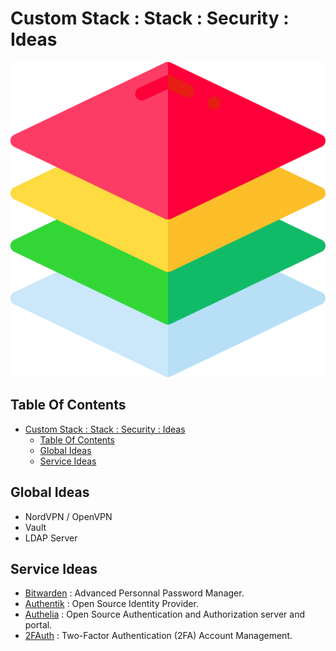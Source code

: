 # Custom Stack : Stack : Security : Ideas

![Icon](../../../icon.png)

## Table Of Contents

- [Custom Stack : Stack : Security : Ideas](#custom-stack--stack--security--ideas)
  - [Table Of Contents](#table-of-contents)
  - [Global Ideas](#global-ideas)
  - [Service Ideas](#service-ideas)

## Global Ideas

- NordVPN / OpenVPN
- Vault
- LDAP Server

## Service Ideas

- [Bitwarden](https://bitwarden.com/) : Advanced Personnal Password Manager.
- [Authentik](https://goauthentik.io/) : Open Source Identity Provider.
- [Authelia](https://www.authelia.com/) : Open Source Authentication and Authorization server and portal.
- [2FAuth](https://github.com/Bubka/2FAuth) : Two-Factor Authentication (2FA) Account Management.
